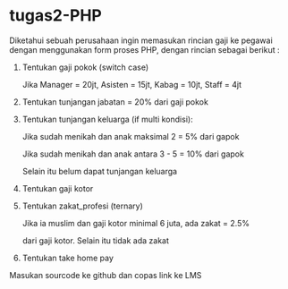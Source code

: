 # tugas2-PHP
Diketahui sebuah perusahaan ingin memasukan rincian gaji ke pegawai dengan menggunakan form proses PHP, dengan rincian sebagai berikut :

1. Tentukan gaji pokok (switch case)

    Jika Manager = 20jt, Asisten = 15jt, Kabag = 10jt, Staff = 4jt

2. Tentukan tunjangan jabatan = 20% dari gaji pokok

3. Tentukan tunjangan keluarga (if multi kondisi):

    Jika sudah menikah dan anak maksimal 2 = 5% dari gapok

    Jika sudah menikah dan anak antara 3 - 5 = 10% dari gapok

    Selain itu belum dapat tunjangan keluarga

4. Tentukan gaji kotor

5. Tentukan zakat_profesi (ternary)

    Jika ia muslim dan gaji kotor minimal 6 juta, ada zakat = 2.5%

    dari gaji kotor. Selain itu tidak ada zakat

6. Tentukan take home pay



Masukan sourcode ke github dan copas link ke LMS
